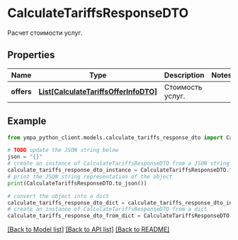 # CalculateTariffsResponseDTO

Расчет стоимости услуг.

## Properties

Name | Type | Description | Notes
------------ | ------------- | ------------- | -------------
**offers** | [**List[CalculateTariffsOfferInfoDTO]**](CalculateTariffsOfferInfoDTO.md) | Стоимость услуг. | 

## Example

```python
from ympa_python_client.models.calculate_tariffs_response_dto import CalculateTariffsResponseDTO

# TODO update the JSON string below
json = "{}"
# create an instance of CalculateTariffsResponseDTO from a JSON string
calculate_tariffs_response_dto_instance = CalculateTariffsResponseDTO.from_json(json)
# print the JSON string representation of the object
print(CalculateTariffsResponseDTO.to_json())

# convert the object into a dict
calculate_tariffs_response_dto_dict = calculate_tariffs_response_dto_instance.to_dict()
# create an instance of CalculateTariffsResponseDTO from a dict
calculate_tariffs_response_dto_from_dict = CalculateTariffsResponseDTO.from_dict(calculate_tariffs_response_dto_dict)
```
[[Back to Model list]](../README.md#documentation-for-models) [[Back to API list]](../README.md#documentation-for-api-endpoints) [[Back to README]](../README.md)


